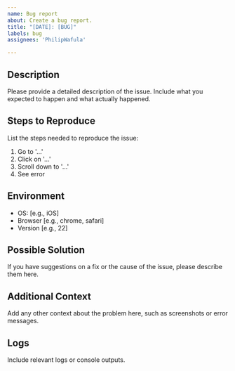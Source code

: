 ```yaml
---
name: Bug report
about: Create a bug report.
title: "[DATE]: [BUG]"
labels: bug
assignees: 'PhilipWafula'

---
```


## Description
Please provide a detailed description of the issue. Include what you expected to happen and what actually happened.

## Steps to Reproduce
List the steps needed to reproduce the issue:

1. Go to '...'
2. Click on '...'
3. Scroll down to '...'
4. See error

## Environment
- OS: [e.g., iOS]
- Browser [e.g., chrome, safari]
- Version [e.g., 22]

## Possible Solution
If you have suggestions on a fix or the cause of the issue, please describe them here.

## Additional Context
Add any other context about the problem here, such as screenshots or error messages.

## Logs
Include relevant logs or console outputs.
